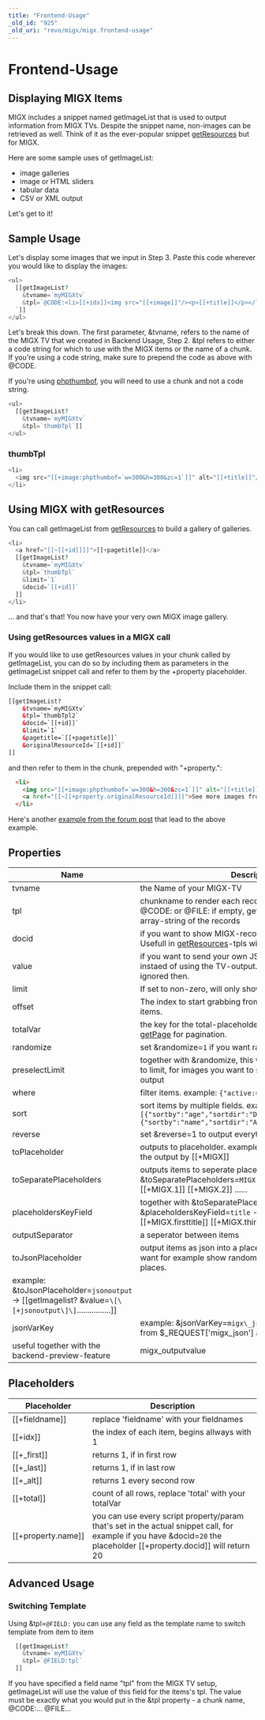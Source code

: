 ```yaml
---
title: "Frontend-Usage"
_old_id: "925"
_old_uri: "revo/migx/migx.frontend-usage"
---
```


# Frontend-Usage

## Displaying MIGX Items

 MIGX includes a snippet named getImageList that is used to output information from MIGX TVs. Despite the snippet name, non-images can be retrieved as well. Think of it as the ever-popular snippet [getResources](extras/getresources "getResources") but for MIGX.

 Here are some sample uses of getImageList:

- image galleries
- image or HTML sliders
- tabular data
- CSV or XML output

 Let's get to it!

## Sample Usage

 Let's display some images that we input in Step 3. Paste this code wherever you would like to display the images:

``` php
<ul>
  [[getImageList?
    &tvname=`myMIGXtv`
    &tpl=`@CODE:<li>[[+idx]]<img src="[[+image]]"/><p>[[+title]]</p></li>
  `]]
</ul>
```

 Let's break this down. The first parameter, &tvname, refers to the name of the MIGX TV that we created in Backend Usage, Step 2. &tpl refers to either a code string for which to use with the MIGX items or the name of a chunk. If you're using a code string, make sure to prepend the code as above with @CODE.

 If you're using [phpthumbof](extras/phpthumbof "phpThumbOf"), you will need to use a chunk and not a code string.

``` php
<ul>
  [[getImageList?
    &tvname=`myMIGXtv`
    &tpl=`thumbTpl`]]
</ul>
```

### thumbTpl

``` php
<li>
  <img src="[[+image:phpthumbof=`w=300&h=300&zc=1`]]" alt="[[+title]]"/>
</li>

```

## Using MIGX with getResources

 You can call getImageList from [getResources](extras/getresources "getResources") to build a gallery of galleries.

``` php
<li>
  <a href="[[~[[+id]]]]">[[+pagetitle]]</a>  
  [[getImageList?
    &tvname=`myMIGXtv`
    &tpl=`thumbTpl`
    &limit=`1`
    &docid=`[[+id]]`
  ]]
</li>
```

 … and that's that! You now have your very own MIGX image gallery.

### Using getResources values in a MIGX call

 If you would like to use getResources values in your chunk called by getImageList, you can do so by including them as parameters in the getImageList snippet call and refer to them by the +property placeholder.

 Include them in the snippet call:

``` html
[[getImageList?
    &tvname=`myMIGXtv`
    &tpl=`thumbTpl2`
    &docid=`[[+id]]`
    &limit=`1`
    &pagetitle=`[[+pagetitle]]`
    &originalResourceId=`[[+id]]`
]]

```

 and then refer to them in the chunk, prepended with "+property.":

``` html
  <li>
    <img src="[[+image:phpthumbof=`w=300&h=300&zc=1`]]" alt="[[+title]]" />
    <a href="[[~[[+property.originalResourceId]]]]">See more images from [[+property.pagetitle]]</a>
  </li>
```

 Here's another [example from the forum post](http://forums.modx.com/thread/78950/odd-issue-with-migx#dis-post-435072) that lead to the above example.

## Properties

| Name                                                                                                           | Description                                                                                                                                               | Default      |
| -------------------------------------------------------------------------------------------------------------- | --------------------------------------------------------------------------------------------------------------------------------------------------------- | ------------ |
| tvname                                                                                                         | the Name of your MIGX-TV                                                                                                                                  |              |
| tpl                                                                                                            | chunkname to render each record. You can also use @CODE: or @FILE: if empty, getImageList will output an array-string of the records                      |              |
| docid                                                                                                          | if you want to show MIGX-records from other resources. Usefull in [getResources](extras/getresources "getResources")-tpls with &docid=`\[\[+id\]\]`      | \[\[\*id\]\] |
| value                                                                                                          | if you want to send your own JSON-string to getImageList instaed of using the TV-output. tvname and docid are ignored then.                               |              |
| limit                                                                                                          | If set to non-zero, will only show X number of items.                                                                                                     | 0            |
| offset                                                                                                         | The index to start grabbing from when limiting the number of items.                                                                                       | 0            |
| totalVar                                                                                                       | the key for the total-placeholder, usefull together with [getPage](extras/getpage "getPage") for pagination.                                             | total        |
| randomize                                                                                                      | set &randomize=`1` if you want randomized output                                                                                                          | 0            |
| preselectLimit                                                                                                 | together with &randomize, this will preselect items from top to limit, for images you want to see in any case in ranomized output                         | 5            |
| where                                                                                                          | filter items. example: `{"active:=":"1","rating:>":"5"}`                                                                                                  |
| sort                                                                                                           | sort items by multiple fields. example: `[{"sortby":"age","sortdir":"DESC","sortmode":"numeric"},{"sortby":"name","sortdir":"ASC"}]`                      |
| reverse                                                                                                        | set &reverse=1 to output everything in reverse order                                                                                                      | 0            |
| toPlaceholder                                                                                                  | outputs to placeholder. example: &toPlaceholder=`MIGX` - get the output by \[\[+MIGX\]\]                                                                  |              |
| toSeparatePlaceholders                                                                                         | outputs items to seperate placeholders. example: &toSeparatePlaceholders=`MIGX` - get the items by \[\[+MIGX.1\]\] \[\[+MIGX.2\]\] ......                 |              |
| placeholdersKeyField                                                                                           | together with &toSeparatePlaceholders. example: &placeholdersKeyField=`title` - get the items by \[\[+MIGX.firsttitle\]\] \[\[+MIGX.thirdtitle\]\] ...... |              |
| outputSeparator                                                                                                | a seperator between items                                                                                                                                 |              |
| toJsonPlaceholder                                                                                              | output items as json into a placeholder, usefull when you want for example show randomized items on different places.                                     |
| example: &toJsonPlaceholder=`jsonoutput` -> \[\[getImagelist? &value=`\[\[+jsonoutput\]\]`................\]\] |                                                                                                                                                           |
| jsonVarKey                                                                                                     | example: &jsonVarKey=`migx\_json` - this will use the value from $\_REQUEST\['migx\_json'\] as value, if any                                              |
| useful together with the backend-preview-feature                                                               | migx\_outputvalue                                                                                                                                         |

## Placeholders

| Placeholder            | Description                                                                                                                                                               |
| ---------------------- | ------------------------------------------------------------------------------------------------------------------------------------------------------------------------- |
| \[\[+fieldname\]\]     | replace 'fieldname' with your fieldnames                                                                                                                                  |
| \[\[+idx\]\]           | the index of each item, begins allways with 1                                                                                                                             |
| \[\[+\_first\]\]       | returns 1, if in first row                                                                                                                                                |
| \[\[+\_last\]\]        | returns 1, if in last row                                                                                                                                                 |
| \[\[+\_alt\]\]         | returns 1 every second row                                                                                                                                                |
| \[\[+total\]\]         | count of all rows, replace 'total' with your totalVar                                                                                                                     |
| \[\[+property.name\]\] | you can use every script property/param that's set in the actual snippet call, for example if you have &docid=`20` the placeholder \[\[+property.docid\]\] will return 20 |

## Advanced Usage

### Switching Template

 Using &tpl=`@FIELD:` you can use any field as the template name to switch template from item to item

``` php
  [[getImageList?
    &tvname=`myMIGXtv`
    &tpl=`@FIELD:tpl`
  ]]
```

 If you have specified a field name "tpl" from the MIGX TV setup, getImageList will use the value of this field for the items's tpl. The value must be exactly what you would put in the &tpl property - a chunk name, @CODE:... @FILE...